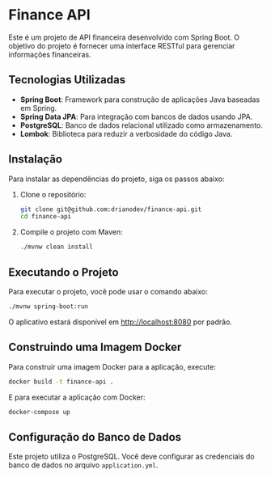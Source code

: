 # Finance API

Este é um projeto de API financeira desenvolvido com Spring Boot. O objetivo do projeto é fornecer uma interface RESTful para gerenciar informações financeiras.

## Tecnologias Utilizadas

- **Spring Boot**: Framework para construção de aplicações Java baseadas em Spring.
- **Spring Data JPA**: Para integração com bancos de dados usando JPA.
- **PostgreSQL**: Banco de dados relacional utilizado como armazenamento.
- **Lombok**: Biblioteca para reduzir a verbosidade do código Java.

## Instalação

Para instalar as dependências do projeto, siga os passos abaixo:

1. Clone o repositório:

    ```bash
    git clone git@github.com:drianodev/finance-api.git
    cd finance-api
    ```

2. Compile o projeto com Maven:

    ```bash
    ./mvnw clean install
    ```

## Executando o Projeto

Para executar o projeto, você pode usar o comando abaixo:

```bash
./mvnw spring-boot:run
```

O aplicativo estará disponível em [http://localhost:8080](http://localhost:8080) por padrão.

## Construindo uma Imagem Docker

Para construir uma imagem Docker para a aplicação, execute:

```bash
docker build -t finance-api .
```

E para executar a aplicação com Docker:

```bash
docker-compose up
```

## Configuração do Banco de Dados

Este projeto utiliza o PostgreSQL. Você deve configurar as credenciais do banco de dados no arquivo `application.yml`.
